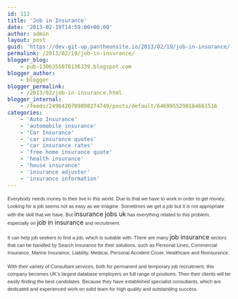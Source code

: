 ```yaml
---
id: 112
title: 'Job in Insurance'
date: '2013-02-19T14:59:00+00:00'
author: admin
layout: post
guid: 'https://dev-git-up.pantheonsite.io/2013/02/19/job-in-insurance/'
permalink: /2013/02/19/job-in-insurance/
blogger_blog:
    - pub-1306355070136339.blogspot.com
blogger_author:
    - blogger
blogger_permalink:
    - /2013/02/job-in-insurance.html
blogger_internal:
    - /feeds/2496420709098274749/posts/default/6469955298184661516
categories:
    - 'Auto Insurance'
    - 'automobile insurance'
    - 'Car Insurance'
    - 'car insurance quotes'
    - 'car insurance rates'
    - 'free home insurance quote'
    - 'health insurance'
    - 'house insurance'
    - 'insurance adjuster'
    - 'insurance information'
---
```


<div dir="ltr" style="text-align: left;"><span style="background-color: white; color: #333333; font-family: Verdana, Arial, Helvetica, sans-serif; font-size: 11px; line-height: 17.03125px; text-align: justify;">Everybody needs money to their live in this world. Due to that we have to work in order to get money. Looking for a job seems not as easy as we imagine. Sometimes we get a job but it is not appropriate with the skill that we have. But </span>insurance jobs uk<span style="background-color: white; color: #333333; font-family: Verdana, Arial, Helvetica, sans-serif; font-size: 11px; line-height: 17.03125px; text-align: justify;"> has everything related to this problem, especially on </span>job in insurance<span style="background-color: white; color: #333333; font-family: Verdana, Arial, Helvetica, sans-serif; font-size: 11px; line-height: 17.03125px; text-align: justify;"> and recruitment. </span>  
  
<span style="background-color: white; color: #333333; font-family: Verdana, Arial, Helvetica, sans-serif; font-size: 11px; line-height: 17.03125px; text-align: justify;">It can help job seekers to find a job, which is suitable with. There are many </span>job insurance<span style="background-color: white; color: #333333; font-family: Verdana, Arial, Helvetica, sans-serif; font-size: 11px; line-height: 17.03125px; text-align: justify;"> sectors that can be handled by Search Insurance for their solutions, such as Personal Lines, Commercial Insurance, Marine Insurance, Liability, Medical, Personal Accident Cover, Healthcare and Reinsurance.</span>  
  
<span style="background-color: white; color: #333333; font-family: Verdana, Arial, Helvetica, sans-serif; font-size: 11px; line-height: 17.03125px; text-align: justify;">With their variety of Consultant services, both for permanent and temporary job recruitment, this company becomes UK’s largest database employers on full range of positions. Then their clients will be easily finding the best candidates. Because they have established specialist consultants, which are dedicated and experienced work on solid team for high quality and outstanding success.</span></div>